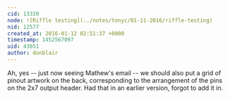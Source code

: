 ```yaml
---
cid: 13320
node: ![Riffle testing](../notes/tonyc/01-11-2016/riffle-testing)
nid: 12577
created_at: 2016-01-12 02:51:37 +0000
timestamp: 1452567097
uid: 43651
author: donblair
---
```


Ah, yes -- just now seeing Mathew's email -- we should also put a grid of pinout artwork on the back, corresponding to the arrangement of the pins on the 2x7 output header. Had that in an earlier version, forgot to add it in. 